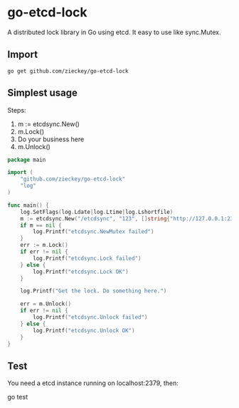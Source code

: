 # go-etcd-lock
A distributed lock library in Go using etcd. It easy to use like sync.Mutex.

## Import
    
    go get github.com/zieckey/go-etcd-lock

## Simplest usage

Steps:
1. m := etcdsync.New()
2. m.Lock()
3. Do your business here
4. m.Unlock()

```go
package main

import (
	"github.com/zieckey/go-etcd-lock"
	"log"
)

func main() {
	log.SetFlags(log.Ldate|log.Ltime|log.Lshortfile)
	m := etcdsync.New("/etcdsync", "123", []string{"http://127.0.0.1:2379"})
	if m == nil {
		log.Printf("etcdsync.NewMutex failed")
	}
	err := m.Lock()
	if err != nil {
		log.Printf("etcdsync.Lock failed")
	} else {
		log.Printf("etcdsync.Lock OK")
	}

	log.Printf("Get the lock. Do something here.")

	err = m.Unlock()
	if err != nil {
		log.Printf("etcdsync.Unlock failed")
	} else {
		log.Printf("etcdsync.Unlock OK")
	}
}

```

## Test

You need a etcd instance running on localhost:2379, then:

 go test